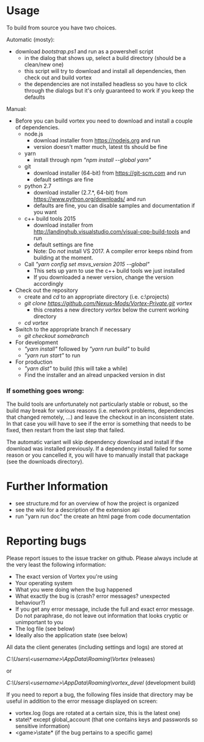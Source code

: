 # Usage

To build from source you have two choices.

Automatic (mosty):
- download _bootstrap.ps1_ and run as a powershell script
  - in the dialog that shows up, select a build directory (should be a clean/new one)
  - this script will try to download and install all dependencies, then check out and build vortex
  - the dependencies are not installed headless so you have to click through the dialogs but it's only guaranteed to work if you keep the defaults

Manual:
- Before you can build vortex you need to download and install a couple of dependencies.
  - node.js
    * download installer from https://nodejs.org and run
    * version doesn't matter much, latest tls should be fine
  - yarn
    * install through npm _"npm install --global yarn"_
  - git
    * download installer (64-bit) from https://git-scm.com and run
    * default settings are fine
  - python 2.7
    * download installer (2.7.*, 64-bit) from https://www.python.org/downloads/ and run
    * defaults are fine, you can disable samples and documentation if you want
  - c++ build tools 2015
    * download installer from http://landinghub.visualstudio.com/visual-cpp-build-tools and run
    * default settings are fine
    * Note: Do _not_ install VS 2017. A compiler error keeps nbind from building at the moment.
  - Call _"yarn config set msvs_version 2015 --global"_
    * This sets up yarn to use the c++ build tools we just installed
    * If you downloaded a newer version, change the version accordingly
- Check out the repository
  * create and _cd_ to an appropriate directory (i.e. c:\projects)
  * _git clone https://github.com/Nexus-Mods/Vortex-Private.git vortex_
    * this creates a new directory _vortex_ below the current working directory
  * _cd vortex_
- Switch to the appropriate branch if necessary
  * _git checkout somebranch_
- For development
  * _"yarn install"_ followed by _"yarn run build"_ to build
  * _"yarn run start"_ to run
- For production
  * _"yarn dist"_ to build (this will take a while)
  * Find the installer and an alread unpacked version in dist

### If something goes wrong:

The build tools are unfortunately not particularly stable or robust, so the build may break for various reasons (i.e. network problems, dependencies that changed remotely, ...) and leave the checkout in an inconsistent state.
In that case you will have to see if the error is something that needs to be fixed, then restart from the last step that failed.

The automatic variant will skip dependency download and install if the download was installed previously. If a dependency install failed for some reason or you cancelled it, you will have to manually install that package (see the downloads directory).

# Further Information

- see structure.md for an overview of how the project is organized
- see the wiki for a description of the extension api
- run "yarn run doc" the create an html page from code documentation

# Reporting bugs

Please report issues to the issue tracker on github. Please always include at the very least the following information:
- The exact version of Vortex you're using
- Your operating system
- What you were doing when the bug happened
- What exactly the bug is (crash? error messages? unexpected behaviour?)
- If you get any error message, include the full and exact error message. Do not paraphrase, do not leave out information that looks cryptic or unimportant to you
- The log file (see below)
- Ideally also the application state (see below)

All data the client generates (including settings and logs) are stored at

_C:\Users\\<username\>\AppData\Roaming\Vortex_ (releases)

or

_C:\Users\\<username\>\AppData\Roaming\vortex\_devel_ (development build)

If you need to report a bug, the following files inside that directory may be useful in addition to the error message displayed on screen:

- vortex.log (logs are rotated at a certain size, this is the latest one)
- state\\* except global_account (that one contains keys and passwords so sensitive information)
- \<game\>\state\* (if the bug pertains to a specific game)